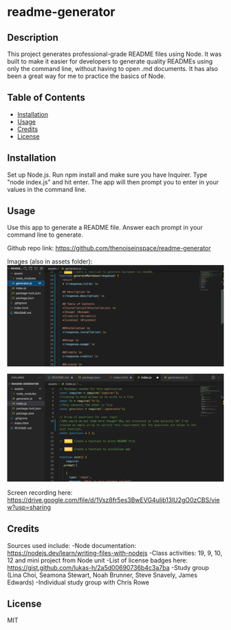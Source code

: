 # readme-generator

## Description

This project generates professional-grade README files using Node. It was built to make it easier for developers to generate quality READMEs using only the command line, without having to open .md documents. It has also been a great way for me to practice the basics of Node. 

## Table of Contents

- [Installation](#installation)
- [Usage](#usage)
- [Credits](#credits)
- [License](#license)

## Installation

Set up Node.js. Run npm install and make sure you have Inquirer. Type "node index.js" and hit enter. The app will then prompt you to enter in your values in the command line. 

## Usage

Use this app to generate a README file. Answer each prompt in your command line to generate. 

Github repo link: https://github.com/thenoiseinspace/readme-generator 

Images (also in assets folder):
<img src="./assets/screenshot1.png">

<img src="./assets/screenshot2.png">

Screen recording here: https://drive.google.com/file/d/1Vsz8fr5es3BwEVG4uljb13lU2gO0zCBS/view?usp=sharing 

## Credits

Sources used include:
-Node documentation: https://nodejs.dev/learn/writing-files-with-nodejs
-Class activities: 19, 9, 10, 12 and mini project from Node unit
-List of license badges here: https://gist.github.com/lukas-h/2a5d00690736b4c3a7ba 
-Study group (Lina Choi, Seamona Stewart, Noah Brunner, Steve Snavely, James Edwards)
-Individual study group with Chris Rowe

## License

MIT